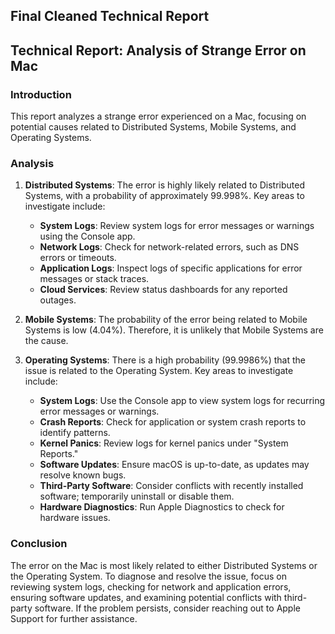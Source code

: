 ## Final Cleaned Technical Report

## Technical Report: Analysis of Strange Error on Mac

### Introduction
This report analyzes a strange error experienced on a Mac, focusing on potential causes related to Distributed Systems, Mobile Systems, and Operating Systems.

### Analysis

1. **Distributed Systems**: The error is highly likely related to Distributed Systems, with a probability of approximately 99.998%. Key areas to investigate include:
   - **System Logs**: Review system logs for error messages or warnings using the Console app.
   - **Network Logs**: Check for network-related errors, such as DNS errors or timeouts.
   - **Application Logs**: Inspect logs of specific applications for error messages or stack traces.
   - **Cloud Services**: Review status dashboards for any reported outages.

2. **Mobile Systems**: The probability of the error being related to Mobile Systems is low (4.04%). Therefore, it is unlikely that Mobile Systems are the cause.

3. **Operating Systems**: There is a high probability (99.9986%) that the issue is related to the Operating System. Key areas to investigate include:
   - **System Logs**: Use the Console app to view system logs for recurring error messages or warnings.
   - **Crash Reports**: Check for application or system crash reports to identify patterns.
   - **Kernel Panics**: Review logs for kernel panics under "System Reports."
   - **Software Updates**: Ensure macOS is up-to-date, as updates may resolve known bugs.
   - **Third-Party Software**: Consider conflicts with recently installed software; temporarily uninstall or disable them.
   - **Hardware Diagnostics**: Run Apple Diagnostics to check for hardware issues.

### Conclusion
The error on the Mac is most likely related to either Distributed Systems or the Operating System. To diagnose and resolve the issue, focus on reviewing system logs, checking for network and application errors, ensuring software updates, and examining potential conflicts with third-party software. If the problem persists, consider reaching out to Apple Support for further assistance.